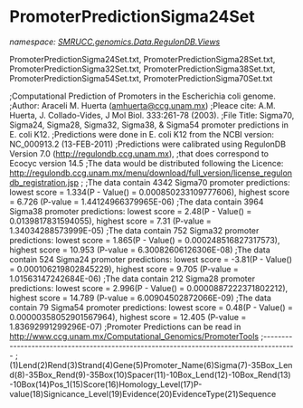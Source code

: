 ﻿# PromoterPredictionSigma24Set
_namespace: [SMRUCC.genomics.Data.RegulonDB.Views](./index.md)_

PromoterPredictionSigma24Set.txt, 
 PromoterPredictionSigma28Set.txt,
 PromoterPredictionSigma32Set.txt,
 PromoterPredictionSigma38Set.txt,
 PromoterPredictionSigma54Set.txt,
 PromoterPredictionSigma70Set.txt
 
 ;Computational Prediction of Promoters in the Escherichia coli genome.
 ;Author: Araceli M. Huerta (amhuerta@ccg.unam.mx)
 ;Pleace cite: A.M. Huerta, J. Collado-Vides, J Mol Biol. 333:261-78 (2003).
 ;File Title: Sigma70, Sigma24, Sigma28, Sigma32, Sigma38, & Sigma54 promoter predictions in E. coli K12.
 ;Predictions were done in E. coli K12 from the NCBI version: NC_000913.2 (13-FEB-2011)
 ;Predictions were calibrated using RegulonDB Version 7.0 (http://regulondb.ccg.unam.mx),
 ;that does correspond to Ecocyc version 14.5
 ;The data would be distributed following the Licence: http://regulondb.ccg.unam.mx/menu/download/full_version/license_regulondb_registration.jsp
 ;
 ;The data contain 4342 Sigma70 promoter predictions: lowest score = 1.334(P - Value() = 0.000850233109777606), highest score = 6.726 (P-value = 1.44124966379965E-06)
 ;The data contain 3964 Sigma38 promoter predictions: lowest score = 2.48(P - Value() = 0.0139817831594055), highest score = 7.31 (P-value = 1.34034288573999E-05)
 ;The data contain 752 Sigma32 promoter predictions: lowest score = 1.865(P - Value() = 0.000248516827317573), highest score = 10.953 (P-value = 6.30082606126306E-08)
 ;The data contain 524 Sigma24 promoter predictions: lowest score = -3.81(P - Value() = 0.000106219802845229), highest score = 9.705 (P-value = 1.01563147242684E-06)
 ;The data contain 212 Sigma28 promoter predictions: lowest score = 2.996(P - Value() = 0.0000887222371802212), highest score = 14.789 (P-value = 6.00904502872066E-09)
 ;The data contain 79 Sigma54 promoter predictions: lowest score = 0.48(P - Value() = 0.00000358052901567964), highest score = 12.405 (P-value = 1.83692991299296E-07)
 ;Promoter Predictions can be read in http://www.ccg.unam.mx/Computational_Genomics/PromoterTools
 ;---------------------------------------------------------------------------------------
 ;(1)Lend(2)Rend(3)Strand(4)Gene(5)Promoter_Name(6)Sigma(7)-35Box_Lend(8)-35Box_Rend(9)-35Box(10)Spacer(11)-10Box_Lend(12)-10Box_Rend(13)-10Box(14)Pos_1(15)Score(16)Homology_Level(17)P-value(18)Signicance_Level(19)Evidence(20)EvidenceType(21)Sequence




